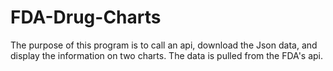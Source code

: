 # FDA-Drug-Charts
The purpose of this program is to call an api, download the Json data, and display the information on two charts. The data is pulled from the FDA's api.
